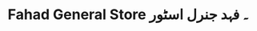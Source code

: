 ---
title: "Fahad General Store ۔ فہد جنرل اسٹور"
url: /karachi/fahad-general-store-fhd-jnrl-sttwr/
shop: Dorfladen
---